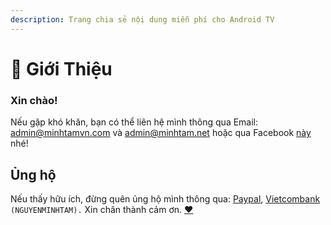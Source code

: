 ```yaml
---
description: Trang chia sẻ nội dung miễn phí cho Android TV
---
```


# 👋 Giới Thiệu

### Xin chào!

Nếu gặp khó khăn, bạn có thể liên hệ mình thông qua Email: [admin@minhtamvn.com](mailto://admin@minhtamnvn.com) và [admin@minhtam.net](mailto://admin@minhtam.net) hoặc qua Facebook [này](http://m.me/100004441507838) nhé!

## Ủng hộ

Nếu thấy hữu ích, đừng quên ủng hộ mình thông qua: [Paypal](https://paypal.me/minhtamvn), [Vietcombank](tel:0391000302815) `(NGUYENMINHTAM).` Xin chân thành cảm ơn. [❤️](https://emojipedia.org/red-heart)

